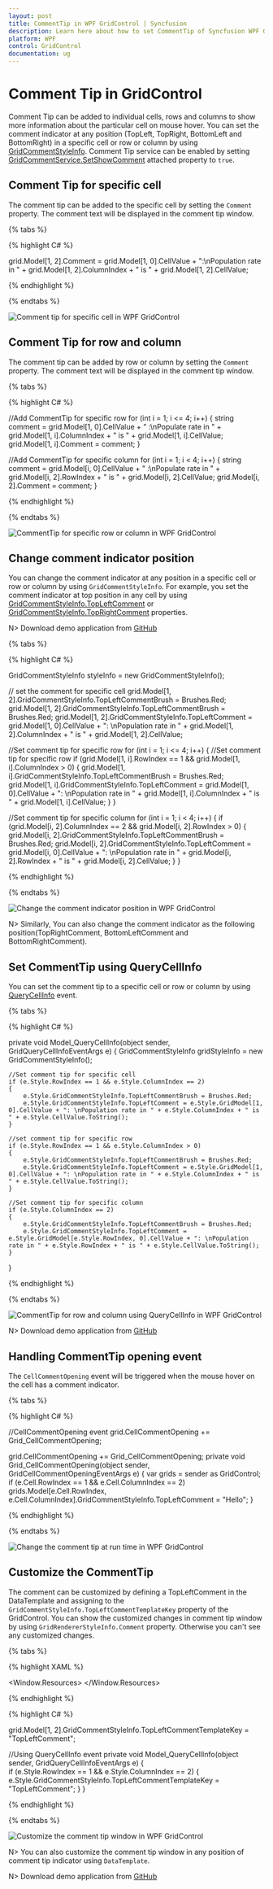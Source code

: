 ```yaml
---
layout: post
title: CommentTip in WPF GridControl | Syncfusion
description: Learn here about how to set CommentTip of Syncfusion WPF GridControl and specific cell or row and column.
platform: WPF
control: GridControl
documentation: ug
---
```


# Comment Tip in GridControl

Comment Tip can be added to individual cells, rows and columns to show more information about the particular cell on mouse hover. You can set the comment indicator at any position (TopLeft, TopRight, BottomLeft and BottomRight) in a specific cell or row or column by using [GridCommentStyleInfo](https://help.syncfusion.com/cr/wpf/Syncfusion.Grid.Wpf~Syncfusion.Windows.Controls.Grid.GridCommentStyleInfo.html). Comment Tip service can be enabled by setting [GridCommentService.SetShowComment](https://help.syncfusion.com/cr/wpf/Syncfusion.Grid.Wpf~Syncfusion.Windows.Controls.Grid.GridCommentService~SetShowComment.html) attached property to `true`.


## Comment Tip for specific cell

The comment tip can be added to the specific cell by setting the `Comment` property. The comment text will be displayed in the comment tip window.

{% tabs %}

{% highlight C# %}

grid.Model[1, 2].Comment = grid.Model[1, 0].CellValue + ":\nPopulation rate in " + grid.Model[1, 2].ColumnIndex + " is " + grid.Model[1, 2].CellValue;

{% endhighlight %}

{% endtabs %}

![Comment tip for specific cell in WPF GridControl](Commenttip_images/show-commenttip-specific_cell.png)

## Comment Tip for row and column

The comment tip can be added by row or column by setting the `Comment` property. The comment text will be displayed in the comment tip window.

{% tabs %}

{% highlight C# %}

//Add CommentTip for specific row
for (int i = 1; i <= 4; i++)
{
    string comment = grid.Model[1, 0].CellValue + " :\nPopulate rate in " + grid.Model[1, i].ColumnIndex + " is " + grid.Model[1, i].CellValue;
    grid.Model[1, i].Comment = comment;
}

//Add CommentTip for specific column
for (int i = 1; i < 4; i++)
{
    string comment = grid.Model[i, 0].CellValue + " :\nPopulate rate in " + grid.Model[i, 2].RowIndex + " is " + grid.Model[i, 2].CellValue;
    grid.Model[i, 2].Comment = comment;
}

{% endhighlight %}

{% endtabs %}

![CommentTip for specific row or column in WPF GridControl](Commenttip_images/show-commenttip-column.png)

## Change comment indicator position

You can change the comment indicator at any position in a specific cell or row or column by using `GridCommentStyleInfo`. For example, you set the comment indicator at top position in any cell by using [GridCommentStyleInfo.TopLeftComment](https://help.syncfusion.com/cr/wpf/Syncfusion.Grid.Wpf~Syncfusion.Windows.Controls.Grid.GridCommentStyleInfo~TopLeftComment.html) or [GridCommentStyleInfo.TopRightComment](https://help.syncfusion.com/cr/wpf/Syncfusion.Grid.Wpf~Syncfusion.Windows.Controls.Grid.GridCommentStyleInfo~TopRightComment.html) properties.

N> Download demo application from [GitHub](https://github.com/SyncfusionExamples/WPF-GridControl-CommentTip/tree/master/commenttip)

{% tabs %}

{% highlight C# %}

GridCommentStyleInfo styleInfo = new GridCommentStyleInfo();

// set the comment for specific cell
grid.Model[1, 2].GridCommentStyleInfo.TopLeftCommentBrush = Brushes.Red;
grid.Model[1, 2].GridCommentStyleInfo.TopLeftCommentBrush = Brushes.Red;
grid.Model[1, 2].GridCommentStyleInfo.TopLeftComment = grid.Model[1, 0].CellValue + ": \nPopulation rate in " + grid.Model[1, 2].ColumnIndex + " is " + grid.Model[1, 2].CellValue;

//Set comment tip for specific row
for (int i = 1; i <= 4; i++)
{
    //Set comment tip for specific row
    if (grid.Model[1, i].RowIndex == 1 && grid.Model[1, i].ColumnIndex > 0)
    {
        grid.Model[1, i].GridCommentStyleInfo.TopLeftCommentBrush = Brushes.Red;
        grid.Model[1, i].GridCommentStyleInfo.TopLeftComment = grid.Model[1, 0].CellValue + ": \nPopulation rate in " + grid.Model[1, i].ColumnIndex + " is " + grid.Model[1, i].CellValue;
    }
}

//Set comment tip for specific column
for (int i = 1; i < 4; i++)
{
    if (grid.Model[i, 2].ColumnIndex == 2 && grid.Model[i, 2].RowIndex > 0)
    {
        grid.Model[i, 2].GridCommentStyleInfo.TopLeftCommentBrush = Brushes.Red;
        grid.Model[i, 2].GridCommentStyleInfo.TopLeftComment = grid.Model[i, 0].CellValue + ": \nPopulation rate in " + grid.Model[i, 2].RowIndex + " is " + grid.Model[i, 2].CellValue;
    }
}

{% endhighlight %}

{% endtabs %}

![Change the comment indicator position in WPF GridControl](Commenttip_images/show-commenttip-indicatorposition.png)

N> Similarly, You can also change the comment indicator as the following position(TopRightComment, BottomLeftComment and BottomRightComment).

## Set CommentTip using QueryCellInfo

You can set the comment tip to a specific cell or row or column by using [QueryCellInfo](https://help.syncfusion.com/cr/cref_files/wpf/Syncfusion.Grid.Wpf~Syncfusion.Windows.Controls.Grid.GridModel~QueryCellInfo_EV.html) event.

{% tabs %}

{% highlight C# %}

private void Model_QueryCellInfo(object sender, GridQueryCellInfoEventArgs e)
{
    GridCommentStyleInfo gridStyleInfo = new GridCommentStyleInfo();

    //Set comment tip for specific cell
    if (e.Style.RowIndex == 1 && e.Style.ColumnIndex == 2)
    {
        e.Style.GridCommentStyleInfo.TopLeftCommentBrush = Brushes.Red;
        e.Style.GridCommentStyleInfo.TopLeftComment = e.Style.GridModel[1, 0].CellValue + ": \nPopulation rate in " + e.Style.ColumnIndex + " is " + e.Style.CellValue.ToString();
    }

    //set comment tip for specific row
    if (e.Style.RowIndex == 1 && e.Style.ColumnIndex > 0)
    {
        e.Style.GridCommentStyleInfo.TopLeftCommentBrush = Brushes.Red;
        e.Style.GridCommentStyleInfo.TopLeftComment = e.Style.GridModel[1, 0].CellValue + ": \nPopulation rate in " + e.Style.ColumnIndex + " is " + e.Style.CellValue.ToString();
    }

    //Set comment tip for specific column
    if (e.Style.ColumnIndex == 2)
    {
        e.Style.GridCommentStyleInfo.TopLeftCommentBrush = Brushes.Red;
        e.Style.GridCommentStyleInfo.TopLeftComment = e.Style.GridModel[e.Style.RowIndex, 0].CellValue + ": \nPopulation rate in " + e.Style.RowIndex + " is " + e.Style.CellValue.ToString();
    }
}

{% endhighlight %}

{% endtabs %}

![CommentTip for row and column using QueryCellInfo in WPF GridControl](Commenttip_images/show-commenttip-row_column.png)

N> Download demo application from [GitHub](https://github.com/SyncfusionExamples/WPF-GridControl-CommentTip/tree/master/commenttip_using_querycellinfo)

## Handling CommentTip opening event

The `CellCommentOpening` event will be triggered when the mouse hover on the cell has a comment indicator.

{% tabs %}

{% highlight C# %}

//CellCommentOpening event
grid.CellCommentOpening += Grid_CellCommentOpening;

grid.CellCommentOpening += Grid_CellCommentOpening;
private void Grid_CellCommentOpening(object sender, GridCellCommentOpeningEventArgs e)
{
    var grids = sender as GridControl;
    if (e.Cell.RowIndex == 1 && e.Cell.ColumnIndex == 2)
        grids.Model[e.Cell.RowIndex, e.Cell.ColumnIndex].GridCommentStyleInfo.TopLeftComment = "Hello";
}

{% endhighlight %}

{% endtabs %}

![Change the comment tip at run time in WPF GridControl](Commenttip_images/show-commenttip-openingevent.png)

## Customize the CommentTip

The comment can be customized by defining a TopLeftComment in the DataTemplate and assigning to the `GridCommentStyleInfo.TopLeftCommentTemplateKey` property of the GridControl. You can show the customized changes in comment tip window by using `GridRendererStyleInfo.Comment` property. Otherwise you can't see any customized changes.

{% tabs %}

{% highlight XAML %}

<Window.Resources>
    <DataTemplate x:Key="TopLeftComment">
        <Border x:Name="border" BorderThickness="1" BorderBrush="DarkBlue">
            <TextBlock Background="Purple" Foreground="White" FontSize="14" FontStyle="Italic" Text="{Binding Comment}" />
        </Border>
    </DataTemplate>
</Window.Resources>

{% endhighlight %}

{% highlight C# %}

grid.Model[1, 2].GridCommentStyleInfo.TopLeftCommentTemplateKey = "TopLeftComment";

//Using QueryCellInfo event
 private void Model_QueryCellInfo(object sender, GridQueryCellInfoEventArgs e)
{            
    if (e.Style.RowIndex == 1 && e.Style.ColumnIndex == 2)
    {
        e.Style.GridCommentStyleInfo.TopLeftCommentTemplateKey = "TopLeftComment";
    }
}

{% endhighlight %}

{% endtabs %}

![Customize the comment tip window in WPF GridControl](Commenttip_images/show-commenttip-window.png)


N> You can also customize the comment tip window in any position of comment tip indicator using `DataTemplate`.

N> Download demo application from [GitHub](https://github.com/SyncfusionExamples/WPF-GridControl-CommentTip/tree/master/commenttip_customization)
